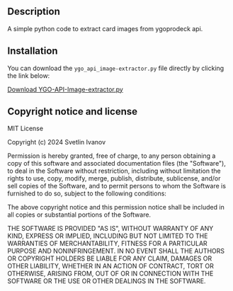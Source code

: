 ## Description
A simple python code to extract card images from ygoprodeck api.

## Installation
You can download the `ygo_api_image-extractor.py` file directly by clicking the link below:

[Download YGO-API-Image-extractor.py](https://github.com/dedoZvezdi/YGO-API-Image-extractor/releases/download/Update/YGO-API-Image-extractor.py)

## Copyright notice and license

MIT License

Copyright (c) 2024 Svetlin Ivanov

Permission is hereby granted, free of charge, to any person obtaining a copy
of this software and associated documentation files (the "Software"), to deal
in the Software without restriction, including without limitation the rights
to use, copy, modify, merge, publish, distribute, sublicense, and/or sell
copies of the Software, and to permit persons to whom the Software is
furnished to do so, subject to the following conditions:

The above copyright notice and this permission notice shall be included in all
copies or substantial portions of the Software.

THE SOFTWARE IS PROVIDED "AS IS", WITHOUT WARRANTY OF ANY KIND, EXPRESS OR
IMPLIED, INCLUDING BUT NOT LIMITED TO THE WARRANTIES OF MERCHANTABILITY,
FITNESS FOR A PARTICULAR PURPOSE AND NONINFRINGEMENT. IN NO EVENT SHALL THE
AUTHORS OR COPYRIGHT HOLDERS BE LIABLE FOR ANY CLAIM, DAMAGES OR OTHER
LIABILITY, WHETHER IN AN ACTION OF CONTRACT, TORT OR OTHERWISE, ARISING FROM,
OUT OF OR IN CONNECTION WITH THE SOFTWARE OR THE USE OR OTHER DEALINGS IN THE
SOFTWARE.
